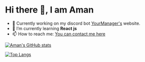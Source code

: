 # Hi there 👋, I am Aman


- 🔭 Currently working on my discord bot [YourManager's](https://top.gg/bot/796756364331450388) website.
- 🌱 I’m currently learning **React js**
- 📫 How to reach me: [You can contact me here](https://discord.gg/teHf4zsdBU)

[![Aman's GitHub stats](https://github-readme-stats.vercel.app/api?username=Aman-14&count_private=true&show_icons=true&theme=radical)](https://github.com/Aman-14)

[![Top Langs](https://github-readme-stats.vercel.app/api/top-langs/?username=Aman-14&langs_count=10)](https://github.com/Aman-14)
